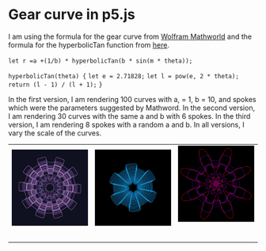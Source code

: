 # Gear curve in p5.js

I am using the formula for the gear curve from [Wolfram Mathworld](https://mathworld.wolfram.com/GearCurve.html) and the formula for the hyperbolicTan function from [here](https://help.tc2000.com/m/69445/l/755460-hyperbolic-functions-table).

`let r =a +(1/b) * hyperbolicTan(b * sin(m * theta));`

`hyperbolicTan(theta) {`
    `let e = 2.71828;`
    `let l = pow(e, 2 * theta);`
    `return (l - 1) / (l + 1);`
`}`

In the first version, I am rendering 100 curves with a, = 1, b = 10, and spokes which were the parameters suggested by Mathword.  In the second version, I am rendering 30 curves with the same a and b with 6 spokes.  In the third version, I am rendering 8 spokes with a random a and b.  In all versions, I vary the scale of the curves.

<!-- IMAGE-LIST:START - Do not remove or modify this section -->
<!-- prettier-ignore-start -->
<!-- markdownlint-disable -->
<table>
  <tbody>
    <tr>
      <td align="center"><a href=""> <img class="img" src="assets/gear-1.jpg" alt="" style="vertical-align:top;" width="500" /><br /><sub><b><br/></b></sub></a></td>
      <td align="center"><img class="img" src="assets/gear-2.jpg" alt="" style="vertical-align:top;" width="500" /><br /><sub><b><br/></b></sub></a></td>
     <td align="center"><a href=""> <img class="img" src="assets/gear-3.jpg" alt="" style=" display: block;
    margin-left: auto;
    margin-right: auto;" width="500" /><br /><sub><b><br/></b></sub></a></td>
    </tr>
  </tbody>
</table>

<!-- markdownlint-restore -->
<!-- prettier-ignore-end -->

<!-- IMAGE-LIST:END -->

![]()
